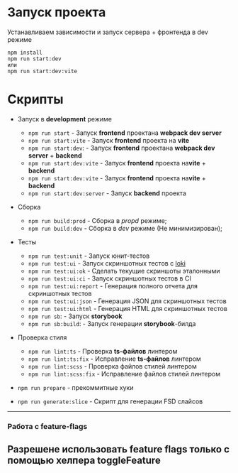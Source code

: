 # Запуск проекта

Устанавливаем зависимости и запуск сервера + фронтенда в dev режиме

```
npm install
npm run start:dev
или
npm run start:dev:vite
```

# Скрипты

- Запуск в **development** режиме

    - `npm run start` - Запуск **frontend** проектана **webpack dev server**
    - `npm run start:vite` - Запуск **frontend** проекта на **vite**
    - `npm run start:dev`: - Запуск **frontend** проектана **webpack dev server** + **backend**
    - `npm run start:dev:vite` - Запуск **frontend** проекта на**vite** + **backend**
    - `npm run start:dev:vite` - Запуск **frontend** проекта на**vite** + **backend**
    - `npm run start:dev:server` - Запуск **backend** проекта

- Сборка

    - `npm run build:prod` - Сборка в _propd_ режиме;
    - `npm run build:dev` - Сборка в _dev_ режиме (Не минимизирован);

- Тесты
    - `npm run test:unit` - Запуск юнит-тестов
    - `npm run test:ui` - Запуск скриншотных тестов с [loki](https://loki.js.org/getting-started.html)
    - `npm run test:ui:ok` - Сделать текущие скриншоты эталонными
    - `npm run test:ui:ci` - Запуск скриншотных тестов в CI
    - `npm run test:ui:report` - Генерация полного отчета для скриншотных тестов
    - `npm run test:ui:json` - Генерация JSON для скриншотных тестов
    - `npm run test:ui:html` - Генерация HTML для скриншотных тестов
    - `npm run sb`: - Запуск **storybook**
    - `npm run sb:build`: - Запуск генерации **storybook**-билда
- Проверка стиля

    - `npm run lint:ts` - Проверка **ts-файлов** линтером
    - `npm run lint:ts:fix` - Исправление **ts-файлов** линтером
    - `npm run lint:scss` - Проверка файлов стилей линтером
    - `npm run lint:scss:fix` - Исправление файлов стилей линтером

- `npm run prepare` - прекоммитные хуки
- `npm run generate:slice` - Скрипт для генерации FSD слайсов

---

### Работа с feature-flags

Разрешене использовать feature flags только с помощью хелпера toggleFeature
---
